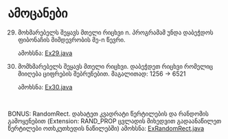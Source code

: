 # ამოცანები

29. მოხმარებელს შეყავს მთელი რიცხვი n. პროგრამამ უნდა დაბეჭდოს ფიბონაჩის მიმდევრობის მე-n წევრი.

    ამოხსნა: [Ex29.java](Ex29.java)

30. მომხმარებელს შეყავს მთელი რიცხვი. დაბეჭდეთ რიცხვი რომელიც მიიღება ციფრების შებრუნებით. მაგალითად: 1256 -> 6521

    ამოხსნა: [Ex30.java](Ex30.java)


<br>



BONUS: RandomRect. დახატეთ კვადრატი წერტილების და რანდომის გამოყენებით (Extension: RAND_PROP ცვლადის მიხედვით გადაანაწილეთ წერტილები ოთხკუთხედის ნაწილებში)
   ამოხსნა: [ExRandomRect.java](ExRandomRect.java)
